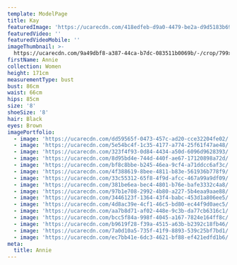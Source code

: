 ```yaml
---
template: ModelPage
title: Kay
featuredImage: 'https://ucarecdn.com/418edfeb-d9a0-4479-be2a-d9d5183b69df/'
featuredVideo: ''
featuredVideoMobile: ''
imageThumbnail: >-
  https://ucarecdn.com/9a49dbf8-a387-44ca-b7dc-083511b0069b/-/crop/799x883/291,114/-/preview/
firstName: Annie
collection: Women
height: 171cm
measurementType: bust
bust: 86cm
waist: 66cm
hips: 85cm
size: '8'
shoeSize: '8'
hair: Black
eyes: Brown
imagePortfolio:
  - image: 'https://ucarecdn.com/dd59565f-0473-457c-ad20-cce32204fe02/'
  - image: 'https://ucarecdn.com/5e54bc4f-1c35-4177-a774-25f61f47ae48/'
  - image: 'https://ucarecdn.com/323f4f93-0d84-4434-a50d-6096d9628393/'
  - image: 'https://ucarecdn.com/8d95bd4e-744d-440f-ae67-17120898a72d/'
  - image: 'https://ucarecdn.com/bf8c8bbe-b245-46ea-9cf4-a71ddcc6af3c/'
  - image: 'https://ucarecdn.com/4f388619-8bee-4811-b83e-561936b778f9/'
  - image: 'https://ucarecdn.com/33c55312-65f8-4f9d-afcc-467a99a9df09/'
  - image: 'https://ucarecdn.com/381be6ea-bec4-4801-b76e-bafe3332c4a8/'
  - image: 'https://ucarecdn.com/97b1e708-2992-4b80-a227-5b4eaa9aae88/'
  - image: 'https://ucarecdn.com/3446123f-1364-43f4-babc-453d1a806ee5/'
  - image: 'https://ucarecdn.com/4d8ac39e-4cf1-46c5-bd80-ec44f9d0aec5/'
  - image: 'https://ucarecdn.com/aa7b8d71-af02-448e-9c3b-da77cb6316c1/'
  - image: 'https://ucarecdn.com/bcc5f84a-998f-4045-a167-7824e164ff8c/'
  - image: 'https://ucarecdn.com/b9619f28-f39a-4515-a63b-b2392c18fb46/'
  - image: 'https://ucarecdn.com/7a0d10a5-735f-41f9-8893-539c25bf7bd1/'
  - image: 'https://ucarecdn.com/ec7bb41e-6dc3-4621-bf88-ef421edfd1b6/'
meta:
  title: Annie
---
```


